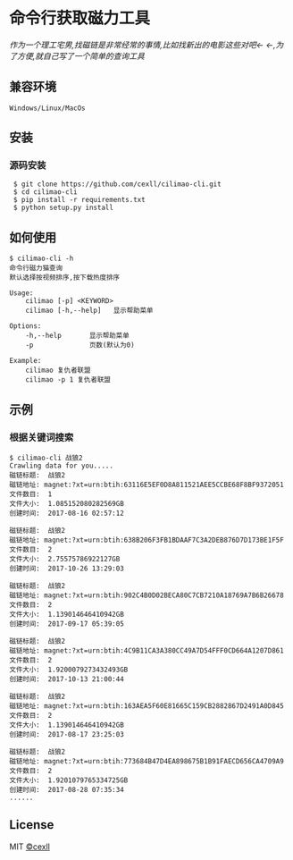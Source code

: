 # 命令行获取磁力工具

*作为一个理工宅男,找磁链是非常经常的事情,比如找新出的电影这些对吧<- <-,为了方便,就自己写了一个简单的查询工具*

## 兼容环境
`Windows/Linux/MacOs`

## 安装
### 源码安装

```
 $ git clone https://github.com/cexll/cilimao-cli.git
 $ cd cilimao-cli
 $ pip install -r requirements.txt
 $ python setup.py install
```

## 如何使用
```
$ cilimao-cli -h
命令行磁力猫查询
默认选择按视频排序,按下载热度排序

Usage:
    cilimao [-p] <KEYWORD>
    cilimao [-h,--help]   显示帮助菜单

Options:
    -h,--help       显示帮助菜单
    -p              页数(默认为0)

Example:
    cilimao 复仇者联盟
    cilimao -p 1 复仇者联盟
```

## 示例
### 根据关键词搜索
```
$ cilimao-cli 战狼2
Crawling data for you.....
磁链标题:  战狼2
磁链地址: magnet:?xt=urn:btih:63116E5EF0D8A811521AEE5CCBE68F8BF9372051
文件数目:  1
文件大小:  1.085152080282569GB
创建时间:  2017-08-16 02:57:12

磁链标题:  战狼2
磁链地址: magnet:?xt=urn:btih:638B206F3FB1BDAAF7C3A2DEB876D7D173BE1F5F
文件数目:  2
文件大小:  2.75575786922127GB
创建时间:  2017-10-26 13:29:03

磁链标题:  战狼2
磁链地址: magnet:?xt=urn:btih:902C4B0D02BECA80C7CB7210A18769A7B6B26678
文件数目:  2
文件大小:  1.139014646410942GB
创建时间:  2017-09-17 05:39:05

磁链标题:  战狼2
磁链地址: magnet:?xt=urn:btih:4C9B11CA3A380CC49A7D54FFF0CD664A1207D861
文件数目:  2
文件大小:  1.9200079273432493GB
创建时间:  2017-10-13 21:00:44

磁链标题:  战狼2
磁链地址: magnet:?xt=urn:btih:163AEA5F60E81665C159CB2882867D2491A0D845
文件数目:  2
文件大小:  1.139014646410942GB
创建时间:  2017-08-17 23:25:03

磁链标题:  战狼2
磁链地址: magnet:?xt=urn:btih:773684B47D4EA898675B1B91FAECD656CA4709A9
文件数目:  2
文件大小:  1.9201079765334725GB
创建时间:  2017-08-28 07:35:34
......
```

## License
MIT [©cexll](https://github.com/cexll)
